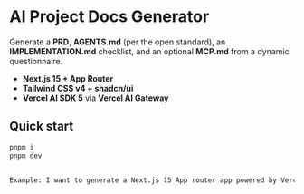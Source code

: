 # AI Project Docs Generator

Generate a **PRD**, **AGENTS.md** (per the open standard), an **IMPLEMENTATION.md** checklist, and an optional **MCP.md** from a dynamic questionnaire.

- **Next.js 15 + App Router**
- **Tailwind CSS v4 + shadcn/ui**
- **Vercel AI SDK 5** via **Vercel AI Gateway**

## Quick start

```bash
pnpm i
pnpm dev


Example: I want to generate a Next.js 15 App router app powered by Vercel AI Gateway to generate customized Newsletters. We should have Auth and Stripe (you can choose the best option for Auth). We will use Vercel AI SDK. The idea is very simple: we have a landing page to login/signup, the user needs to pay ($5 usd/month) to be able to use it. In the /dashboard users will in a very simple prompt (we will make the most of Vercel AI Elements for this) write what he wants his newsletter be about (we will need a beautiful UI generated with Tailwind and Shadcn) to help the user to know which is the best way to generate their own newsletter (e.g. style of the newsletters, topics, what to avoid, etc. you need to be very innovative and creative in this way to avoid a plain form). We will use Resend, Supabase and React Templates to send programmatically the newsletters. The user will be able to choose how many news they want to receive (between 1/month, 2/month, 4/month). The UX in the email should be award-winning; our expected use case is the users will be 100% excited to open their email to read the newsletters because of the AI-tailored content and because of the amazing design of the UI.